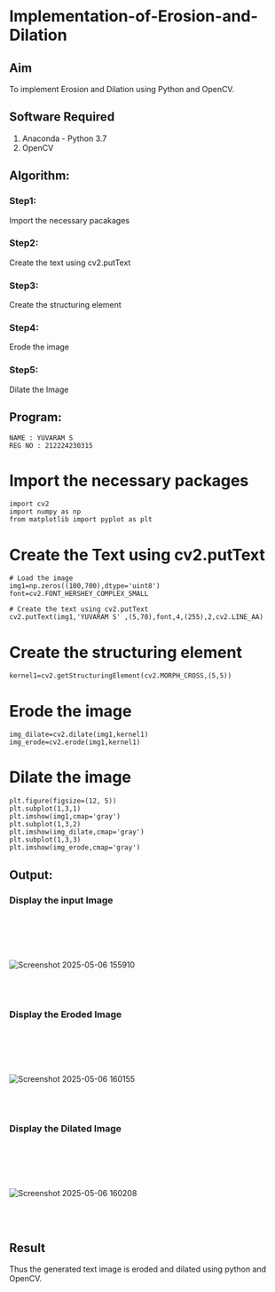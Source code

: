 # Implementation-of-Erosion-and-Dilation
## Aim
To implement Erosion and Dilation using Python and OpenCV.
## Software Required
1. Anaconda - Python 3.7
2. OpenCV
## Algorithm:
### Step1:
Import the necessary pacakages
<br>

### Step2:
Create the text using cv2.putText
<br>

### Step3:
Create the structuring element
<br>

### Step4:
Erode the image
<br>

### Step5:
Dilate the Image
<br>

 
## Program:
```
NAME : YUVARAM S
REG NO : 212224230315
```
# Import the necessary packages
```
import cv2
import numpy as np
from matplotlib import pyplot as plt
```
# Create the Text using cv2.putText
```
# Load the image
img1=np.zeros((100,700),dtype='uint8')
font=cv2.FONT_HERSHEY_COMPLEX_SMALL

# Create the text using cv2.putText
cv2.putText(img1,'YUVARAM S' ,(5,70),font,4,(255),2,cv2.LINE_AA)
```
# Create the structuring element
```
kernel1=cv2.getStructuringElement(cv2.MORPH_CROSS,(5,5))
```
# Erode the image
```
img_dilate=cv2.dilate(img1,kernel1)
img_erode=cv2.erode(img1,kernel1)
```
# Dilate the image
```
plt.figure(figsize=(12, 5))
plt.subplot(1,3,1)
plt.imshow(img1,cmap='gray')
plt.subplot(1,3,2)
plt.imshow(img_dilate,cmap='gray')
plt.subplot(1,3,3)
plt.imshow(img_erode,cmap='gray')
```
## Output:

### Display the input Image
<br>
<br>
<br>

<br>![Screenshot 2025-05-06 155910](https://github.com/user-attachments/assets/bfbfbf28-5839-4378-8c22-692882c7e93f)

<br>
<br>

### Display the Eroded Image
<br>
<br>
<br>

<br>![Screenshot 2025-05-06 160155](https://github.com/user-attachments/assets/c0b58698-0644-4971-a9e3-7221bd690c79)

<br>
<br>

### Display the Dilated Image
<br>
<br>
<br>

<br>![Screenshot 2025-05-06 160208](https://github.com/user-attachments/assets/cfa0d26e-5c72-4e19-8315-67b8894ed46c)

<br>
<br>

## Result
Thus the generated text image is eroded and dilated using python and OpenCV.
